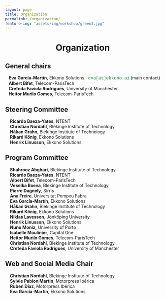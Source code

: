 ```yaml
---
layout: page
title: Organization
permalink: /organization/
feature-img: "assets/img/workshop/green3.jpg"
---
```


<h1 style="text-align: center">Organization</h1>

## General chairs

&nbsp;&nbsp;&nbsp;**Eva García-Martín**, Ekkono Solutions
<span style="font-family:courier; color:#10872F">&nbsp;eva[at]ekkono.ai</span> (main contact)   
&nbsp;&nbsp;&nbsp;**Albert Bifet**, Telecom-ParisTech  
&nbsp;&nbsp;&nbsp;**Crefeda Faviola Rodrigues**,  University of Manchester  
&nbsp;&nbsp;&nbsp;**Heitor Murilo Gomes**, Telecom-ParisTech  


## Steering Committee

&nbsp;&nbsp;&nbsp; **Ricardo Baeza-Yates**,
NTENT  
&nbsp;&nbsp;&nbsp; **Christian Nordahl**,
 Blekinge Institute of Technology  
&nbsp;&nbsp;&nbsp; **Håkan Grahn**,
Blekinge Institute of Technology  
&nbsp;&nbsp;&nbsp; **Rikard König**, Ekkono Solutions  
&nbsp;&nbsp;&nbsp; **Henrik Linusson**, Ekkono Solutions  

## Program Committee

&nbsp;&nbsp;&nbsp; **Shahrooz Abghari**, Blekinge Institute of Technology  
&nbsp;&nbsp;&nbsp; **Ricardo Baeza-Yates**, NTENT  
&nbsp;&nbsp;&nbsp; **Albert Bifet**, Telecom-ParisTech   
&nbsp;&nbsp;&nbsp; **Veselka Boeva**, Blekinge Institute of Technology  
&nbsp;&nbsp;&nbsp; **Pierre Dagnely**, Sirris  
&nbsp;&nbsp;&nbsp; **Ana Freire**, Universitat Pompeu Fabra  
&nbsp;&nbsp;&nbsp; **Eva García-Martín**, Ekkono Solutions  
&nbsp;&nbsp;&nbsp; **Håkan Grahn**, Blekinge Institute of Technology  
&nbsp;&nbsp;&nbsp; **Rikard König**, Ekkono Solutions  
&nbsp;&nbsp;&nbsp; **Niklas Lavesson**, Jönköping University  
&nbsp;&nbsp;&nbsp; **Henrik Linusson**, Ekkono Solutions  
&nbsp;&nbsp;&nbsp; **Nuno Moniz,** University of Porto  
&nbsp;&nbsp;&nbsp; **Isabelle Moulinier**, Capital One  
&nbsp;&nbsp;&nbsp; **Heitor Murilo Gomes**, Telecom-ParisTech   
&nbsp;&nbsp;&nbsp; **Christian Nordahl**, Blekinge Institute of Technology  
&nbsp;&nbsp;&nbsp; **Crefeda Faviola Rodrigues**,  University of Manchester  

## Web and Social Media Chair
&nbsp;&nbsp;&nbsp; **Christian Nordahl**, Blekinge Institute of Technology  
&nbsp;&nbsp;&nbsp; **Sylvie Pabion Martin**, Motorpress Ibérica  
&nbsp;&nbsp;&nbsp; **Ruben Díaz**, Motorpress Ibérica  
&nbsp;&nbsp;&nbsp; **Eva García-Martín**, Ekkono Solutions
